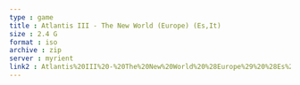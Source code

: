 ```yaml
---
type : game
title : Atlantis III - The New World (Europe) (Es,It)
size : 2.4 G
format : iso
archive : zip
server : myrient
link2 : Atlantis%20III%20-%20The%20New%20World%20%28Europe%29%20%28Es%2CIt%29
---
```

